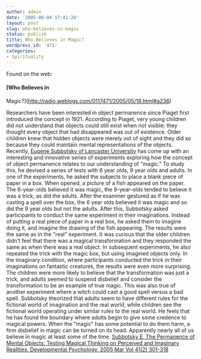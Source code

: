 ```yaml
---
author: admin
date: '2005-06-04 17:41:26'
layout: post
slug: who-believes-in-magic
status: publish
title: Who Believes in Magic?
wordpress_id: '471'
categories:
- Spirituality
---
```


Found on the web:

#### [Who Believes in
Magic?](http://radio.weblogs.com/0117471/2005/05/18.html#a236)

Researchers have been interested in object permanence since Piaget first
introduced the concept in 1921. According to Piaget, very young children
did not understand that objects could still exist when not visible; they
thought every object that had disappeared was out of existence. Older
children knew that hidden objects were merely out of sight and they did
so because they could maintain mental representations of the objects.
Recently, [Eugene Subbotsky of Lancaster
University](http://www.psych.lancs.ac.uk/people/EugeneSubbotsky.html)
has come up with an interesting and innovative series of experiments
exploring how the concept of object permanence relates to our
understanding of "magic." To study this, he devised a series of tests
with 6 year olds, 9 year olds and adults. In one of the experiments, he
asked the subjects to place a blank piece of paper in a box. When
opened, a picture of a fish appeared on the paper. The 6-year-olds
believed it was magic, the 9-year-olds tended to believe it was a trick,
as did the adults. After the examiner gestured as if he was casting a
spell over the box, the 6 year olds believed it was magic and so did the
9 year olds but not the adults. After this, Subbotsky asked participants
to conduct the same experiment in their imaginations. Instead of putting
a real piece of paper in a real box, he asked them to imagine doing it,
and imagine the drawing of the fish appearing. The results were the same
as in the "real" experiment. It was curious that the older children
didn't feel that there was a magical transformation and they responded
the same as when there was a real object. In subsequent experiments, he
also repeated the trick with the magic box, but using imagined objects
only. In the imaginary condition, where participants conducted the trick
in their imaginations on fantastic creatures, the results were even more
surprising. The children were more likely to believe that the
transformation was just a trick, and adults seemed to suspend disbelief
and consider the transformation to be an example of true magic. This was
also true of another experiment where a witch could cast a good spell
versus a bad spell. Subbotsky theorized that adults seem to have
different rules for the fictional world of imagination and the real
world, while children see the fictional world operating under similar
rules to the real world. He feels that he has found the boundary where
adults begin to give some credence to magical powers. When the "magic"
has some potential to do them harm, a firm disbelief in magic can be
turned on its head. Apparently nearly all of us believe in magic at
least some of the time. [Subbotsky E. The Permanence of Mental Objects:
Testing Magical Thinking on Perceived and Imaginary Realities.
Developmental Psychology. 2005 Mar Vol 41(2)
301-318](http://content.apa.org/journals/dev/41/2)
